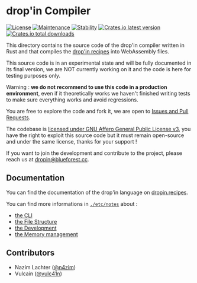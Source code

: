 # drop'in Compiler

[![License](https://img.shields.io/github/license/blue-forest/dropin)](../COPYING)
[![Maintenance](https://img.shields.io/badge/maintained-no-red.svg)](#)
[![Stability](https://img.shields.io/badge/stable-no-red.svg)](#)
[![Crates.io latest version](https://img.shields.io/crates/v/dropin)](https://crates.io/crates/dropin/versions)
[![Crates.io total downloads](https://img.shields.io/crates/d/dropin)](https://crates.io/crates/dropin)

This directory contains the source code of the drop'in compiler written in Rust and that compiles the [drop'in recipes](https://dropin.recipes) into WebAssembly files.

This source code is in an experimental state and will be fully documented in its final version, we are NOT currently working on it and the code is here for testing purposes only.

Warning : **we do not recommend to use this code in a production environment**, even if it theoretically works we haven't finished writing tests to make sure everything works and avoid regressions.

You are free to explore the code and fork it, we are open to [Issues and Pull Requests](https://github.com/blue-forest/contributing).

The codebase is [licensed under GNU Affero General Public License v3](../COPYING), you have the right to exploit this source code but it must remain open-source and under the same license, thanks for your support !

If you want to join the development and contribute to the project, please reach us at dropin@blueforest.cc.


## Documentation
You can find the documentation of the drop'in language on [dropin.recipes](https://dropin.recipes).

You can find more informations in [`./etc/notes`](./etc/notes) about :
 - [the CLI](./etc/notes/CLI.md)
 - [the File Structure](./etc/notes/Structure.md)
 - [the Development](./etc/notes/Development.md)
 - [the Memory management](./etc/notes/memory.md)


## Contributors
- Nazim Lachter ([@n4zim](https://github.com/n4zim))
- Vulcain ([@vulc41n](https://github.com/vulc41n))
